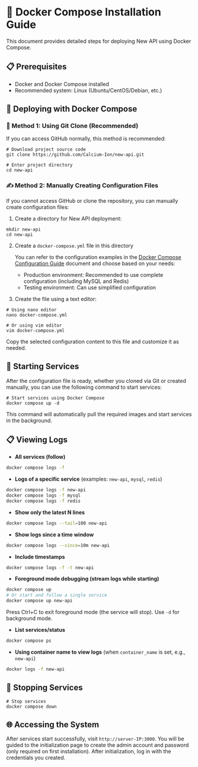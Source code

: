 # 🐙 Docker Compose Installation Guide

This document provides detailed steps for deploying New API using Docker Compose.

## 📋 Prerequisites

- Docker and Docker Compose installed
- Recommended system: Linux (Ubuntu/CentOS/Debian, etc.)

## 🔄 Deploying with Docker Compose

### 📂 Method 1: Using Git Clone (Recommended)

If you can access GitHub normally, this method is recommended:

```shell
# Download project source code
git clone https://github.com/Calcium-Ion/new-api.git

# Enter project directory
cd new-api
```

### ✍️ Method 2: Manually Creating Configuration Files

If you cannot access GitHub or clone the repository, you can manually create configuration files:

1. Create a directory for New API deployment:

```shell
mkdir new-api
cd new-api
```

2. Create a `docker-compose.yml` file in this directory

   You can refer to the configuration examples in the [Docker Compose Configuration Guide](docker-compose-yml.md) document and choose based on your needs:
   
   - Production environment: Recommended to use complete configuration (including MySQL and Redis)
   - Testing environment: Can use simplified configuration

3. Create the file using a text editor:

```shell
# Using nano editor
nano docker-compose.yml

# Or using vim editor
vim docker-compose.yml
```

Copy the selected configuration content to this file and customize it as needed.

## 🚀 Starting Services

After the configuration file is ready, whether you cloned via Git or created manually, you can use the following command to start services:

```shell
# Start services using Docker Compose
docker compose up -d
```

This command will automatically pull the required images and start services in the background.

## 📋 Viewing Logs

- **All services (follow)**

```bash
docker compose logs -f
```

- **Logs of a specific service** (examples: `new-api`, `mysql`, `redis`)

```bash
docker compose logs -f new-api
docker compose logs -f mysql
docker compose logs -f redis
```

- **Show only the latest N lines**

```bash
docker compose logs --tail=100 new-api
```

- **Show logs since a time window**

```bash
docker compose logs --since=10m new-api
```

- **Include timestamps**

```bash
docker compose logs -f -t new-api
```

- **Foreground mode debugging (stream logs while starting)**

```bash
docker compose up
# Or start and follow a single service
docker compose up new-api
```

Press Ctrl+C to exit foreground mode (the service will stop). Use `-d` for background mode.

- **List services/status**

```bash
docker compose ps
```

- **Using container name to view logs** (when `container_name` is set, e.g., `new-api`)

```bash
docker logs -f new-api
```

## 🛑 Stopping Services

```shell
# Stop services
docker compose down
```

## 🌐 Accessing the System

After services start successfully, visit `http://server-IP:3000`. You will be guided to the initialization page to create the admin account and password (only required on first installation). After initialization, log in with the credentials you created.